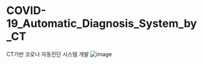 # COVID-19_Automatic_Diagnosis_System_by_CT
CT기반 코로나 자동진단 시스템 개발
![image](https://user-images.githubusercontent.com/38696775/138699483-8dad67f2-ae71-4d59-b2ec-ffa0802ae864.png)
